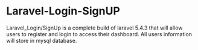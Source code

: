 # Laravel-Login-SignUP
Laravel_Login/SignUp is a complete  build of laravel 5.4.3 that will allow users to register and login to access their dashboard. All users information will store in mysql database. 
